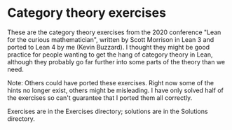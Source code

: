 # Category theory exercises

These are the category theory exercises from the 2020 conference "Lean for the
curious mathematician", written by Scott Morrison in Lean 3 and ported to Lean 4
by me (Kevin Buzzard). I thought they might be good practice for people wanting
to get the hang of category theory in Lean, although they probably go far further
into some parts of the theory than we need. 

Note: Others could have ported these exercises. Right now some of the
hints no longer exist, others might be misleading. I have only solved half of the
exercises so can't guarantee that I ported them all correctly.

Exercises are in the Exercises directory; solutions are in the Solutions directory.